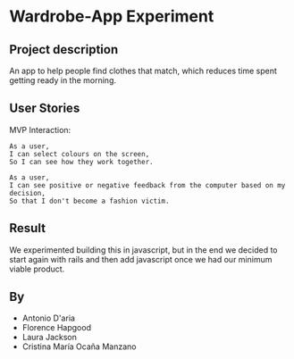 # Wardrobe-App Experiment

Project description 
------

An app to help people find clothes that match, which reduces time spent getting ready in the morning.

User Stories
------

MVP Interaction:

```
As a user,
I can select colours on the screen,
So I can see how they work together.

As a user,
I can see positive or negative feedback from the computer based on my decision,
So that I don't become a fashion victim.
```

Result
-----

We experimented building this in javascript, but in the end we decided to start again with rails and then add javascript once we had our minimum viable product. 

By
---
- Antonio D'aria
- Florence Hapgood
- Laura Jackson
- Cristina María Ocaña Manzano


